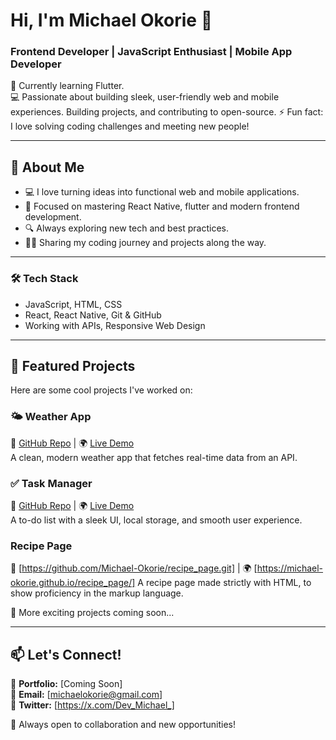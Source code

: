 # Hi, I'm Michael Okorie 👋  
### Frontend Developer | JavaScript Enthusiast | Mobile App Developer

🚀 Currently learning Flutter.  
💻 Passionate about building sleek, user-friendly web and mobile experiences. Building projects, and contributing to open-source.
⚡ Fun fact: I love solving coding challenges and meeting new people!  

---

## 🚀 About Me  
- 💻 I love turning ideas into functional web and mobile applications.  
- 🎯 Focused on mastering React Native, flutter and modern frontend development.  
- 🔍 Always exploring new tech and best practices.  
- ✍🏽 Sharing my coding journey and projects along the way.  

---

### 🛠 Tech Stack
- JavaScript, HTML, CSS  
- React, React Native, Git & GitHub  
- Working with APIs, Responsive Web Design  

---

## 📌 Featured Projects  
Here are some cool projects I've worked on:

### 🌤 Weather App  
🔗 [GitHub Repo](#) | 🌍 [Live Demo](#)  
A clean, modern weather app that fetches real-time data from an API.  

### ✅ Task Manager  
🔗 [GitHub Repo](#) | 🌍 [Live Demo](#)  
A to-do list with a sleek UI, local storage, and smooth user experience.  

### Recipe Page
🔗 [https://github.com/Michael-Okorie/recipe_page.git] | 🌍 [https://michael-okorie.github.io/recipe_page/]
A recipe page made strictly with HTML, to show proficiency in the markup language.

📌 More exciting projects coming soon...  

---

## 📫 Let's Connect!  
💼 **Portfolio:** [Coming Soon]  
📩 **Email:** [michaelokorie@gmail.com]  
💬 **Twitter:** [https://x.com/Dev_Michael_]  

🚀 Always open to collaboration and new opportunities!  
<!---
Michael-Okorie/Michael-Okorie is a ✨ special ✨ repository because its `README.md` (this file) appears on your GitHub profile.
You can click the Preview link to take a look at your changes.
--->

